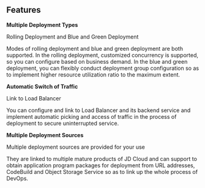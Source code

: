 ## Features

**Multiple Deployment Types**

Rolling Deployment and Blue and Green Deployment

Modes of rolling deployment and blue and green deployment are both supported. In the rolling deployment, customized concurrency is supported, so you can configure based on business demand. In the blue and green deployment, you can flexibly conduct deployment group configuration so as to implement higher resource utilization ratio to the maximum extent.

**Automatic Switch of Traffic**

Link to Load Balancer

You can configure and link to Load Balancer and its backend service and implement automatic picking and access of traffic in the process of deployment to secure uninterrupted service.

**Multiple Deployment Sources**

Multiple deployment sources are provided for your use

They are linked to multiple mature products of JD Cloud and can support to obtain application program packages for deployment from URL addresses, CodeBuild and Object Storage Service so as to link up the whole process of DevOps.
